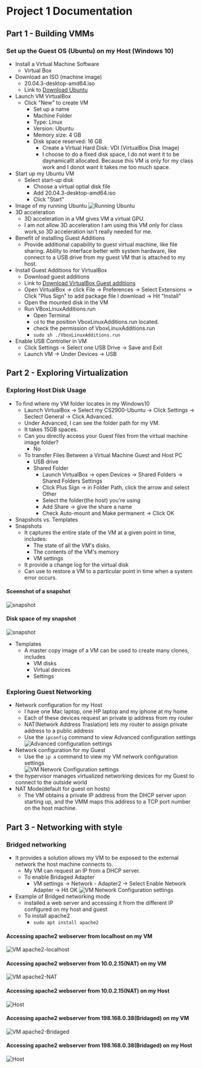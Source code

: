 # Project 1 Documentation

## Part 1 - Building VMMs
### Set up the Guest OS (Ubuntu) on my Host (Windows 10) 
- Install a Virtual Machine Software
    - Virtual Box
- Download an ISO (machine image)
    - 20.04.3-desktop-amd64.iso 
    - Link to [Download Ubuntu](https://ubuntu.com/download/desktop)
- Launch VM VirtualBox
    - Click "New" to create VM
        - Set up a name 
        - Machine Folder
        - Type: Linux
        - Version: Ubuntu 
        - Memory size: 4 GB
        - Disk space reserved: 16 GB
            - Create a Virtual Hard Disk: VDI (VirtualBox Disk Image)
            - I choose to do a fixed disk space, I do not want it to be daynamicallt allocated. Because this VM is only for my class work and I donot want it takes me too much space.
- Start up my Ubuntu VM
    - Select start-up disk
        - Choose a virtual optial disk file
        - Add 20.04.3-desktop-amd64.iso 
        - Click "Start"
- Image of my running Ubuntu
![Running Ubuntu](Project1.1.PNG)
- 3D acceleration
    - 3D acceleration in a VM gives VM a virtual GPU.
    - I am not allow 3D acceleration I am using this VM only for class work,so 3D acceleration isn't really needed for me.
- Benefit of installing Guest Additions
    - Provide additional capability to guest virtual machine, like file sharing. Ability to interface better with system hardware, like connect to a USB drive from my guest VM that is attached to my host. 
- Install Guest Additions for VirtualBox
    - Download guest additions 
    - Link to [Download VirtualBox Guest additions](https://www.virtualbox.org/wiki/Downloads)
    - Open VirtualBox -> click File -> Preferences -> Select Extensions -> Click "Plus Sign" to add package file I download -> Hit "Install" 
    - Open the mounted disk in the VM
    - Run VBoxLinuxAdditions.run
        - Open Terminal
        - `cd` to the position VboxLinuxAdditions.run located.
        - check the permission of VboxLinuxAdditions.run
        - `sudo sh ./VboxLinuxAdditions.run`
- Enable USB Controller in VM
    - Click Settings -> Select one USB Drive -> Save and Exit
    - Launch VM -> Under Devices -> USB

## Part 2 - Exploring Virtualization
### Exploring Host Disk Usage
- To find where my VM folder locates in my Windows10
    - Launch VirtualBox -> Select my CS2900-Ubuntu -> Click Settings -> Seclect General -> Click Advanced. 
    - Under Advanced, I can see the folder path for my VM.
    - It takes 15GB spaces. 
    - Can you directly access your Guest files from the virtual machine image folder? 
        - No
    - To transfer Files Between a Virtual Machine Guest and Host PC
        - USB drive
        - Shared Folder
            - Launch VirtualBox -> open Devices -> Shared Folders -> Shared Folders Settings
            - Click Plus Sign -> in Folder Path, click the arrow and select Other
            - Select the folder(the host) you're using              
            - Add Share -> give the share a name 
            -  Check Auto-mount and Make permanent -> Click OK
- Snapshots vs. Templates 
- Snapshots
    - It captures the entire state of the VM at a given point in time, includes:
        - The state of all the VM's disks.
        - The contents of the VM's memory
         - VM settings
    - It provide a change log for the virtual disk 
    - Can use to restore a VM to a particular point in time when a system error occurs.
#### Sceenshot of a snapshot
![snapshot](Project1.10.PNG)
#### Disk space of my snapshot
![snapshot](Project1.11.PNG)
- Templates
    - A master copy image of a VM can be used to create many clones, includes 
        - VM disks
        - Virtual devices 
        - Settings

### Exploring Guest Networking
- Network configuration for my Host
    - I have one Mac laptop, one HP laptop and my iphone at my home
    - Each of these devices request an private ip address from my router
    - NAT(Network Address Traslation) lets my router to assign private address to a public address
    - Use the `ipconfig` command to view Advanced configuration settings
![Advanced configuration settings](Project1.2.PNG)
- Network configuration for my Guest
    - Use the `ip a` command to view my VM network configuration settings  
![VM Network Configuration settings](Project1.3.PNG)
- the hypervisor manages virtualized networking devices for my Guest to connect to the outside world
- NAT Mode(default for guest on hosts)
    - The VM obtains a private IP address from the DHCP server upon starting up, and the VMM maps this address to a TCP port number on the host machine. 

## Part 3 - Networking with style
### Bridged networking
- It provides a solution allows my VM to be exposed to the external network the host machine connects to. 
    - My VM can request an IP from a DHCP server. 
    - To enable Bridaged Adapter
        - VM settings -> Network - Adapter2 -> Select Enable Network Adapter -> Hit OK
![VM Network Configuration settings](Project1.4.PNG)
- Example of Bridged networking mode
    - installed a web server and accessing it from the different IP configured on my host and guest
    - To install apache2
        - `sudo apt install apache2`
#### Accessing apache2 webserver from localhost on my VM
![VM apache2-localhost](Project1.5.PNG)
#### Accessing apache2 webserver from 10.0.2.15(NAT) on my VM
![VM apache2-NAT](Project1.6.PNG)
#### Accessing apache2 webserver from 10.0.2.15(NAT) on my Host  
![Host](Project1.7.PNG)
#### Accessing apache2 webserver from 198.168.0.38(Bridaged) on my VM
![VM apache2-Bridaged](Project1.8.PNG)
#### Accessing apache2 webserver from 198.168.0.38(Bridaged) on my Host
![Host](Project1.9.PNG)